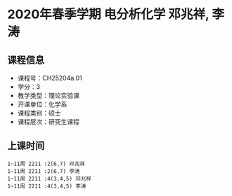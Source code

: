# 2020年春季学期 电分析化学 邓兆祥, 李涛






## 课程信息

- 课程号：CH25204a.01
- 学分：3
- 教学类型：理论实验课
- 开课单位：化学系
- 课程类别：硕士
- 课程层次：研究生课程

## 上课时间

```
1~11周 2211 :2(6,7) 邓兆祥
1~11周 2211 :2(6,7) 李涛
1~11周 2211 :4(3,4,5) 邓兆祥
1~11周 2211 :4(3,4,5) 李涛
```


